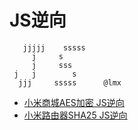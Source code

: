# JS逆向  
```
   jjjjj    sssss  
     j     s  
     j     sss  
 j   j        s  
  jjj     sssss      @lmx
```  
- [小米商城AES加密 JS逆向](https://github.com/dddinmx/JS_reverse/blob/main/%E5%B0%8F%E7%B1%B3%E5%95%86%E5%9F%8EAES%E5%8A%A0%E5%AF%86_JS%E9%80%86%E5%90%91.md)
- [小米路由器SHA25 JS逆向](https://github.com/dddinmx/JS_reverse/blob/main/%E5%B0%8F%E7%B1%B3%E8%B7%AF%E7%94%B1%E5%99%A8.md)  
